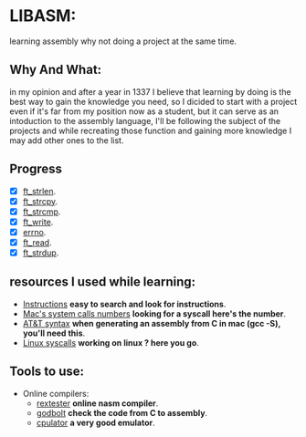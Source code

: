 # LIBASM:
learning assembly why not doing a project at the same time.
## Why And What:
 in my opinion and after a year in 1337 I believe that learning by doing is the best way to gain the knowledge you need, so I dicided to start with a project even if it's far from my position now as a student, but it can serve as an intoduction to the assembly language, I'll be following the subject of the projects and while recreating those function and gaining more knowledge I may add other ones to the list.
## Progress
 - [X] [ft_strlen](https://man7.org/linux/man-pages/man3/strlen.3.html).
 - [X] [ft_strcpy](https://man7.org/linux/man-pages/man3/strcpy.3.html).
 - [X] [ft_strcmp](https://www.man7.org/linux/man-pages/man3/strcmp.3.html).
 - [X] [ft_write](https://man7.org/linux/man-pages/man2/write.2.html).
 - [X] [errno](https://man7.org/linux/man-pages/man3/errno.3.html).
 - [X] [ft_read](https://man7.org/linux/man-pages/man2/read.2.html).
 - [X] [ft_strdup](https://man7.org/linux/man-pages/man3/strdup.3.html).
## resources I used while learning:
- [Instructions](http://www.mathemainzel.info/files/x86asmref.html#repe)										**easy to search and look for instructions**.  
- [Mac's system calls numbers](https://opensource.apple.com/source/xnu/xnu-1504.3.12/bsd/kern/syscalls.master)	**looking for a syscall here's the number**.  
- [AT&T syntax](https://csiflabs.cs.ucdavis.edu/~ssdavis/50/att-syntax.htm) 									**when generating an assembly from C in mac (gcc -S), you'll need this**.  
- [Linux syscalls](https://blog.rchapman.org/posts/Linux_System_Call_Table_for_x86_64/)							**working on linux ? here you go**. 
## Tools to use:
- Online compilers:
  - [rextester](https://rextester.com/l/nasm_online_compiler)	**online nasm compiler**.  
  - [godbolt](https://godbolt.org/) 							**check the code from C to assembly**.  
  - [cpulator](https://cpulator.01xz.net/?sys=arm-de1soc)		**a very good emulator**.  

